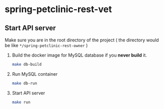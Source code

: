 # spring-petclinic-rest-vet
## Start API server
Make sure you are in the root directory of the project ( the directory would be like `*/spring-petclinic-rest-owner` )
1. Build the docker image for MySQL database if you **never build** it.
    ```sh
    make db-build
    ```
2. Run MySQL container
    ```sh
    make db-run
    ```
3. Start API server
    ```sh
    make run
    ```